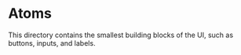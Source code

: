 # Atoms
This directory contains the smallest building blocks of the UI, such as buttons, inputs, and labels.
